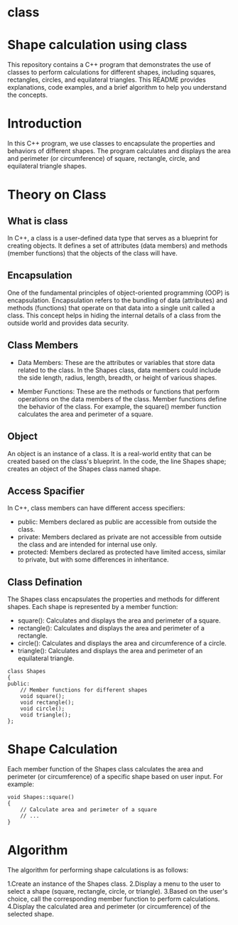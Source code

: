 # class

# Shape calculation using class

This repository contains a C++ program that demonstrates the use of classes to perform calculations for different shapes, including squares, rectangles, circles, and equilateral triangles. This README provides explanations, code examples, and a brief algorithm to help you understand the concepts.

# Introduction

In this C++ program, we use classes to encapsulate the properties and behaviors of different shapes. The program calculates and displays the area and perimeter (or circumference) of square, rectangle, circle, and equilateral triangle shapes.

# Theory on Class

## What is class

In C++, a class is a user-defined data type that serves as a blueprint for creating objects. It defines a set of attributes (data members) and methods (member functions) that the objects of the class will have.

## Encapsulation

One of the fundamental principles of object-oriented programming (OOP) is encapsulation. Encapsulation refers to the bundling of data (attributes) and methods (functions) that operate on that data into a single unit called a class. This concept helps in hiding the internal details of a class from the outside world and provides data security.

## Class Members

* Data Members: These are the attributes or variables that store data related to the class. In the Shapes class, data members could include the side length, radius, length, breadth, or height of various shapes.

* Member Functions: These are the methods or functions that perform operations on the data members of the class. Member functions define the behavior of the class. For example, the square() member function calculates the area and perimeter of a square.

## Object

An object is an instance of a class. It is a real-world entity that can be created based on the class's blueprint. In the code, the line Shapes shape; creates an object of the Shapes class named shape.

## Access Spacifier

In C++, class members can have different access specifiers:

* public: Members declared as public are accessible from outside the class.
* private: Members declared as private are not accessible from outside the class and are intended for internal use only.
* protected: Members declared as protected have limited access, similar to private, but with some differences in inheritance.

## Class Defination

The Shapes class encapsulates the properties and methods for different shapes. Each shape is represented by a member function:

* square(): Calculates and displays the area and perimeter of a square.
* rectangle(): Calculates and displays the area and perimeter of a rectangle.
* circle(): Calculates and displays the area and circumference of a circle.
* triangle(): Calculates and displays the area and perimeter of an equilateral triangle.

```
class Shapes
{
public:
    // Member functions for different shapes
    void square();
    void rectangle();
    void circle();
    void triangle();
};
```
# Shape Calculation

Each member function of the Shapes class calculates the area and perimeter (or circumference) of a specific shape based on user input. For example:

```
void Shapes::square()
{
    // Calculate area and perimeter of a square
    // ...
}
```

# Algorithm

The algorithm for performing shape calculations is as follows:

1.Create an instance of the Shapes class.
2.Display a menu to the user to select a shape (square, rectangle, circle, or triangle).
3.Based on the user's choice, call the corresponding member function to perform calculations.
4.Display the calculated area and perimeter (or circumference) of the selected shape.
